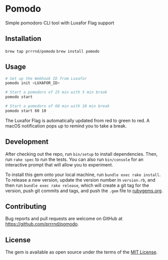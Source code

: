 # Pomodo

Simple pomodoro CLI tool with Luxafor Flag support

## Installation

`brew tap prrrnd/pomodo`
`brew install pomodo`

## Usage

```sh
# Set up the Webhook ID from Luxafor
pomodo init <LUXAFOR_ID>

# Start a pomodoro of 25 min with 5 min break
pomodo start

# Start a pomodoro of 60 min with 10 min break
pomodo start 60 10
```

The Luxafor Flag is automatically updated from red to green to red.
A macOS notification pops up to remind you to take a break.

## Development

After checking out the repo, run `bin/setup` to install dependencies. Then, run `rake spec` to run the tests. You can also run `bin/console` for an interactive prompt that will allow you to experiment.

To install this gem onto your local machine, run `bundle exec rake install`. To release a new version, update the version number in `version.rb`, and then run `bundle exec rake release`, which will create a git tag for the version, push git commits and tags, and push the `.gem` file to [rubygems.org](https://rubygems.org).

## Contributing

Bug reports and pull requests are welcome on GitHub at https://github.com/prrrnd/pomodo.

## License

The gem is available as open source under the terms of the [MIT License](https://opensource.org/licenses/MIT).
